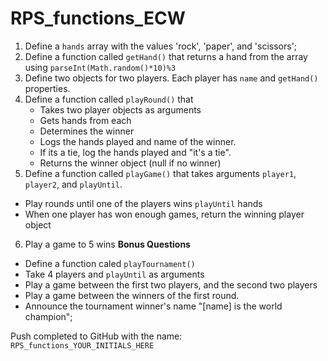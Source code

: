# RPS_functions_ECW

1. Define a `hands` array with the values 'rock', 'paper', and 'scissors';
2. Define a function called `getHand()` that returns a hand from the array using `parseInt(Math.random()*10)%3`
3. Define two objects for two players. Each player has `name` and `getHand()` properties.
4. Define a function called `playRound()` that
   - Takes two player objects as arguments
   - Gets hands from each
   - Determines the winner
   - Logs the hands played and name of the winner.
   - If its a tie, log the hands played and "it's a tie".
   - Returns the winner object (null if no winner)
5. Define a function called `playGame()` that takes arguments `player1`, `player2`, and `playUntil`.
 - Play rounds until one of the players wins `playUntil` hands
 - When one player has won enough games, return the winning player object
6. Play a game to 5 wins
**Bonus Questions**
- Define a function caled `playTournament()`
 - Take 4 players and `playUntil` as arguments
 - Play a game between the first two players, and the second two players
 - Play a game between the winners of the first round.
 - Announce the tournament winner's name "[name] is the world champion";

Push completed to GitHub with the name: `RPS_functions_YOUR_INITIALS_HERE`

